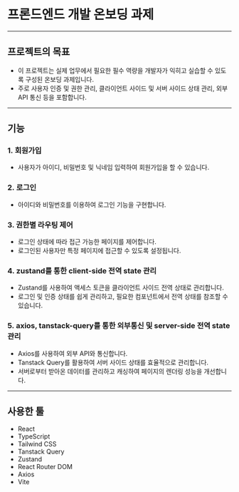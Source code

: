 # 프론드엔드 개발 온보딩 과제

-----
## 프로젝트의 목표
- 이 프로젝트는 실제 업무에서 필요한 필수 역량을 개발자가 익히고 실습할 수 있도록 구성된 온보딩 과제입니다.
- 주로 사용자 인증 및 권한 관리, 클라이언트 사이드 및 서버 사이드 상태 관리, 외부 API 통신 등을 포함합니다.

----
## 기능
### 1. 회원가입
- 사용자가 아이디, 비밀번호 및 닉네임 입력하여 회원가입을 할 수 있습니다.

### 2. 로그인
- 아이디와 비밀번호를 이용하여 로그인 기능을 구현합니다.

### 3. 권한별 라우팅 제어
- 로그인 상태에 따라 접근 가능한 페이지를 제어합니다.
- 로그인된 사용자만 특정 페이지에 접근할 수 있도록 설정됩니다.
  
### 4. zustand를 통한 client-side 전역 state 관리
- Zustand를 사용하여 액세스 토큰을 클라이언트 사이드 전역 상태로 관리합니다.
- 로그인 및 인증 상태를 쉽게 관리하고, 필요한 컴포넌트에서 전역 상태를 참조할 수 있습니다.

### 5. axios, tanstack-query를 통한 외부통신 및 server-side 전역 state 관리
- Axios를 사용하여 외부 API와 통신합니다.
- Tanstack Query를 활용하여 서버 사이드 상태를 효율적으로 관리합니다.
- 서버로부터 받아온 데이터를 관리하고 캐싱하여 페이지의 렌더링 성능을 개선합니다.

----
## 사용한 툴
- React
- TypeScript
- Tailwind CSS
- Tanstack Query
- Zustand
- React Router DOM
- Axios
- Vite
